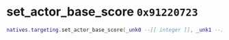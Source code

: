 # set_actor_base_score `0x91220723`

```lua
natives.targeting.set_actor_base_score(_unk0 --[[ integer ]], _unk1 --[[ integer ]], _unk2 --[[ integer ]])
```